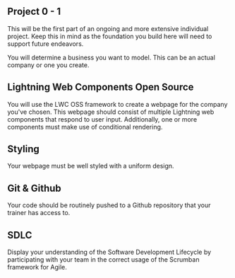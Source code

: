 ## Project 0 - 1

This will be the first part of an ongoing and more extensive individual project. Keep this in 
mind as the foundation you build here will need to support future endeavors. 

You will determine a business you want to model. This can be an actual company or 
one you create.

## Lightning Web Components Open Source

You will use the LWC OSS framework to create a webpage for the company you've chosen. 
This webpage should consist of multiple Lightning web components that respond to user 
input. Additionally, one or more components must make use of conditional rendering.

## Styling

Your webpage must be well styled with a uniform design. 

## Git & Github

Your code should be routinely pushed to a Github repository that your trainer 
has access to.

## SDLC

Display your understanding of the Software Development Lifecycle by participating 
with your team in the correct usage of the Scrumban framework for Agile.
